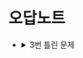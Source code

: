 # 오답노트
- <details>
    <summary>3번 틀린 문제</summary>
    <div markdown="1">

    - <details>
        <summary>2번 틀린 문제</summary>
        <div markdown="1">

        - <details>
            <summary>1번 틀린 문제</summary>
            <div markdown="1">
                1. https://www.acmicpc.net/problem/10951 -> https://wikidocs.net/30  
                2. https://www.acmicpc.net/problem/2941
                
            </div>
        </details>
        
        </div>
    </details>
    
    </div>
</details>

</div>
</details>  